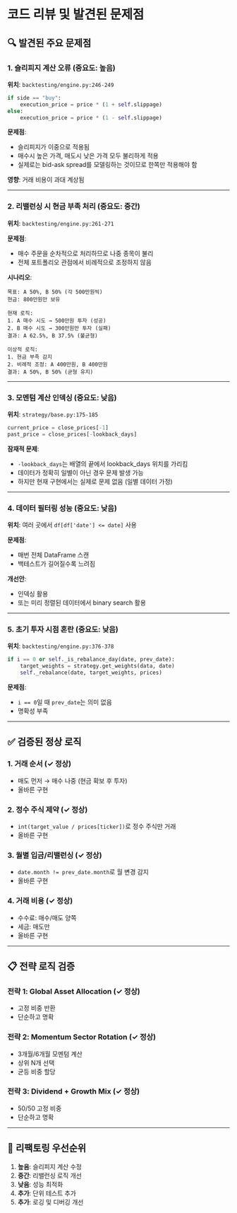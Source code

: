 # 코드 리뷰 및 발견된 문제점

## 🔍 발견된 주요 문제점

### 1. **슬리피지 계산 오류** (중요도: 높음)
**위치**: `backtesting/engine.py:246-249`
```python
if side == "buy":
    execution_price = price * (1 + self.slippage)
else:
    execution_price = price * (1 - self.slippage)
```

**문제점**:
- 슬리피지가 이중으로 적용됨
- 매수시 높은 가격, 매도시 낮은 가격 모두 불리하게 적용
- 실제로는 bid-ask spread를 모델링하는 것이므로 한쪽만 적용해야 함

**영향**: 거래 비용이 과대 계상됨

---

### 2. **리밸런싱 시 현금 부족 처리** (중요도: 중간)
**위치**: `backtesting/engine.py:261-271`

**문제점**:
- 매수 주문을 순차적으로 처리하므로 나중 종목이 불리
- 전체 포트폴리오 관점에서 비례적으로 조정하지 않음

**시나리오**:
```
목표: A 50%, B 50% (각 500만원씩)
현금: 800만원만 보유

현재 로직:
1. A 매수 시도 → 500만원 투자 (성공)
2. B 매수 시도 → 300만원만 투자 (실패)
결과: A 62.5%, B 37.5% (불균형)

이상적 로직:
1. 현금 부족 감지
2. 비례적 조정: A 400만원, B 400만원
결과: A 50%, B 50% (균형 유지)
```

---

### 3. **모멘텀 계산 인덱싱** (중요도: 낮음)
**위치**: `strategy/base.py:175-185`

```python
current_price = close_prices[-1]
past_price = close_prices[-lookback_days]
```

**잠재적 문제**:
- `-lookback_days`는 배열의 끝에서 lookback_days 위치를 가리킴
- 데이터가 정확히 일별이 아닌 경우 문제 발생 가능
- 하지만 현재 구현에서는 실제로 문제 없음 (일별 데이터 가정)

---

### 4. **데이터 필터링 성능** (중요도: 낮음)
**위치**: 여러 곳에서 `df[df['date'] <= date]` 사용

**문제점**:
- 매번 전체 DataFrame 스캔
- 백테스트가 길어질수록 느려짐

**개선안**:
- 인덱싱 활용
- 또는 미리 정렬된 데이터에서 binary search 활용

---

### 5. **초기 투자 시점 혼란** (중요도: 낮음)
**위치**: `backtesting/engine.py:376-378`

```python
if i == 0 or self._is_rebalance_day(date, prev_date):
    target_weights = strategy.get_weights(data, date)
    self._rebalance(date, target_weights, prices)
```

**문제점**:
- `i == 0`일 때 `prev_date`는 의미 없음
- 명확성 부족

---

## ✅ 검증된 정상 로직

### 1. **거래 순서** (✓ 정상)
- 매도 먼저 → 매수 나중 (현금 확보 후 투자)
- 올바른 구현

### 2. **정수 주식 제약** (✓ 정상)
- `int(target_value / prices[ticker])`로 정수 주식만 거래
- 올바른 구현

### 3. **월별 입금/리밸런싱** (✓ 정상)
- `date.month != prev_date.month`로 월 변경 감지
- 올바른 구현

### 4. **거래 비용** (✓ 정상)
- 수수료: 매수/매도 양쪽
- 세금: 매도만
- 올바른 구현

---

## 📋 전략 로직 검증

### 전략 1: Global Asset Allocation (✓ 정상)
- 고정 비중 반환
- 단순하고 명확

### 전략 2: Momentum Sector Rotation (✓ 정상)
- 3개월/6개월 모멘텀 계산
- 상위 N개 선택
- 균등 비중 할당

### 전략 3: Dividend + Growth Mix (✓ 정상)
- 50/50 고정 비중
- 단순하고 명확

---

## 🎯 리팩토링 우선순위

1. **높음**: 슬리피지 계산 수정
2. **중간**: 리밸런싱 로직 개선
3. **낮음**: 성능 최적화
4. **추가**: 단위 테스트 추가
5. **추가**: 로깅 및 디버깅 개선
